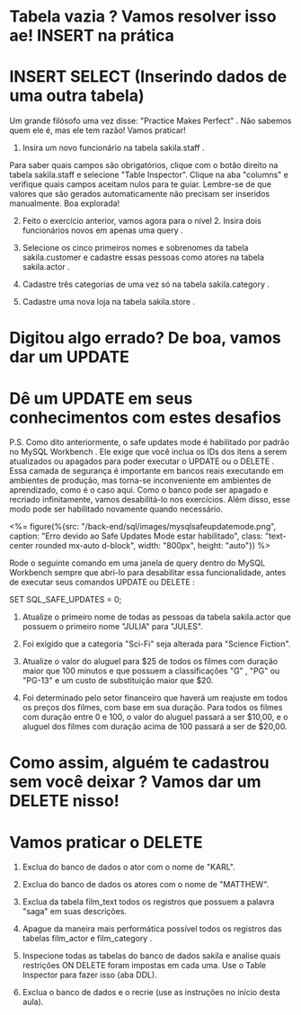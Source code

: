 # Tabela vazia ? Vamos resolver isso ae! INSERT na prática
  # INSERT SELECT (Inserindo dados de uma outra tabela)
Um grande filósofo uma vez disse: "Practice Makes Perfect" . Não sabemos quem ele é, mas ele tem razão! Vamos praticar!

1. Insira um novo funcionário na tabela sakila.staff .

Para saber quais campos são obrigatórios, clique com o botão direito na tabela sakila.staff e selecione "Table Inspector". Clique na aba "columns" e verifique quais campos aceitam nulos para te guiar. Lembre-se de que valores que são gerados automaticamente não precisam ser inseridos manualmente. Boa explorada!

2. Feito o exercício anterior, vamos agora para o nível 2. Insira dois funcionários novos em apenas uma query .

3. Selecione os cinco primeiros nomes e sobrenomes da tabela sakila.customer e cadastre essas pessoas como atores na tabela sakila.actor .

4. Cadastre três categorias de uma vez só na tabela sakila.category .

5. Cadastre uma nova loja na tabela sakila.store .

# Digitou algo errado? De boa, vamos dar um UPDATE
  # Dê um UPDATE em seus conhecimentos com estes desafios
P.S. Como dito anteriormente, o safe updates mode é habilitado por padrão no MySQL Workbench . Ele exige que você inclua os IDs dos itens a serem atualizados ou apagados para poder executar o UPDATE ou o DELETE . Essa camada de segurança é importante em bancos reais executando em ambientes de produção, mas torna-se inconveniente em ambientes de aprendizado, como é o caso aqui. Como o banco pode ser apagado e recriado infinitamente, vamos desabilitá-lo nos exercícios. Além disso, esse modo pode ser habilitado novamente quando necessário.

<%= figure(%{src: "/back-end/sql/images/mysqlsafeupdatemode.png", caption: "Erro devido ao Safe Updates Mode estar habilitado", class: "text-center rounded mx-auto d-block", width: "800px", height: "auto"}) %>

Rode o seguinte comando em uma janela de query dentro do MySQL Workbench sempre que abri-lo para desabilitar essa funcionalidade, antes de executar seus comandos UPDATE ou DELETE :

SET SQL_SAFE_UPDATES = 0;

1. Atualize o primeiro nome de todas as pessoas da tabela sakila.actor que possuem o primeiro nome "JULIA" para "JULES".

2. Foi exigido que a categoria "Sci-Fi" seja alterada para "Science Fiction".

3. Atualize o valor do aluguel para $25 de todos os filmes com duração maior que 100 minutos e que possuem a classificações "G" , "PG" ou "PG-13" e um custo de substituição maior que $20.

4. Foi determinado pelo setor financeiro que haverá um reajuste em todos os preços dos filmes, com base em sua duração. Para todos os filmes com duração entre 0 e 100, o valor do aluguel passará a ser $10,00, e o aluguel dos filmes com duração acima de 100 passará a ser de $20,00.

# Como assim, alguém te cadastrou sem você deixar ? Vamos dar um DELETE nisso!
  # Vamos praticar o DELETE
1. Exclua do banco de dados o ator com o nome de "KARL".

2. Exclua do banco de dados os atores com o nome de "MATTHEW".

3. Exclua da tabela film_text todos os registros que possuem a palavra "saga" em suas descrições.

4. Apague da maneira mais performática possível todos os registros das tabelas film_actor e film_category .

5. Inspecione todas as tabelas do banco de dados sakila e analise quais restrições ON DELETE foram impostas em cada uma. Use o Table Inspector para fazer isso (aba DDL).

6. Exclua o banco de dados e o recrie (use as instruções no início desta aula).
